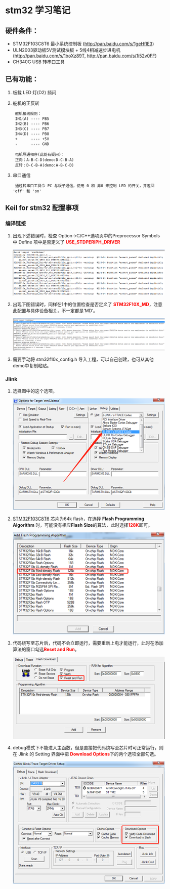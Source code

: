 # stm32 学习笔记

## 硬件条件：

- STM32F103C8T6 最小系统控制板 (http://pan.baidu.com/s/1geHfIE3)	
- ULN2003驱动板5V测试模块板 + 5线4相减速步进电机 (http://pan.baidu.com/s/1boXz89T, http://pan.baidu.com/s/1i52v0FF)
- CH340G USB 转串口工具


## 已有功能：

1. 板载 LED 灯(D2) 频闪
2. 舵机的正反转

        舵机接线规则：
        IN1(A) ---- PB5
        IN2(B) ---- PB6
        IN3(C) ---- PB7
        IN4(D) ---- PB8
        +      ---- +5V
        -      ---- GND
        
        电机导通相序(此处有疑问)：
        正向：A-B-C-D(demo:D-C-B-A)
        反转：D-C-B-A(demo:A-B-C-D)

3. 串口通信

        通过转串口工具令 PC 与板子通信，使用 0 和 非0 来控制 LED 的开关，并返回 'off' 和 'on'

## Keil for stm32 配置事项

### 编译链接

1. 出现下述错误时，检查 Option->C/C++选项页中的Preprocessor Symbols 中 Define 项中是否定义了 <font color=#FF0000 >**USE_STDPERIPH_DRIVER**</font>
   
   ![avatar](res/assert_param.jpg)

2. 出现下图错误时，同样在1中的位置检查是否定义了 <font color=#FF0000 >**STM32F10X_MD**</font>，注意此配置与具体设备相关，不一定都是‘MD’。

   ![avatar](res/select_first_tartget.jpg)

3. 需要手动将 stm32f10x_config.h 导入工程，可以自己创建，也可从其他demo中复制粘贴。

### Jlink 

1. 选择图中的这个选项。

   ![avatar](res/debug_options.png)

2. [STM32F103C8T6](https://www.st.com/en/microcontrollers/stm32f103c8.html) 芯片为64k flash，在选择 **Flash Programming Algorithm** 时，可能没有相应**Flash Size**的算法，此时选择<font color=#FF0000 >**128K**</font>即可。

   ![avatar](res/flash_prgramming.png)

3. 代码烧写至芯片后，代码不会立即运行，需要重新上电才能运行，此时在添加算法的窗口勾选<font color=#FF0000 >**Reset and Run**</font>。
   
   ![avatar](res/reset_and_run.png)

4. debug模式下不能进入主函数，但是直接把代码烧写至芯片时可正常运行，则在 Jlink 的 Setting 界面中把 <font color=#FF0000 >**Download Options**</font>下的两个选项全部勾选。

   ![avatar](res/download_options.png)
